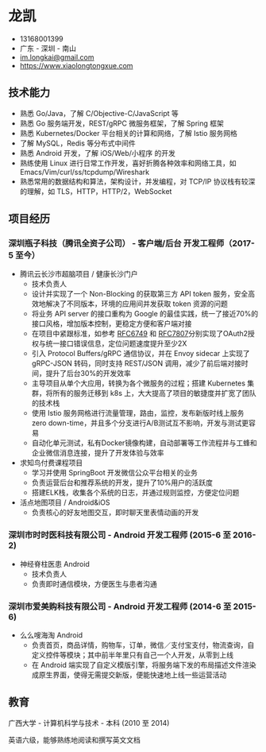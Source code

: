 
# 龙凯

-   13168001399
-   广东 - 深圳 - 南山
-   im.longkai@gmail.com
-   <https://www.xiaolongtongxue.com>

## 技术能力

-   熟悉 Go/Java，了解 C/Objective-C/JavaScript 等
-   熟悉 Go 服务端开发，REST/gRPC 微服务框架，了解 Spring 框架
-   熟悉 Kubernetes/Docker 平台相关的计算和网络，了解 Istio 服务网格
-   了解 MySQL，Redis 等分布式中间件
-   熟悉 Android 开发，了解 iOS/Web/小程序 的开发
-   熟练使用 Linux 进行日常工作开发，喜好折腾各种效率和网络工具，如 Emacs/Vim/curl/ss/tcpdump/Wireshark
-   熟悉常用的数据结构和算法，架构设计，并发编程，对 TCP/IP 协议栈有较深的理解，如 TLS，HTTP，HTTP/2，WebSocket

## 项目经历

### 深圳瓶子科技（腾讯全资子公司） - 客户端/后台 开发工程师（2017-5 至今）

-   腾讯云长沙市超脑项目 / 健康长沙门户
    -   技术负责人
    -   设计并实现了一个 Non-Blocking 的获取第三方 API token 服务，安全高效地解决了不同版本，环境的应用间并发获取 token 资源的问题
    -   将业务 API server 的接口重构为 Google 的最佳实践，统一了接近70%的接口风格，增加版本控制，更稳定方便和客户端对接
    -   在项目中紧跟标准，如参考 [RFC6749](https://tools.ietf.org/html/rfc6749) 和 [RFC7807](https://tools.ietf.org/html/rfc7807)分别实现了OAuth2授权与统一接口错误信息，定位问题速度提升至少2X
    -   引入 Protocol Buffers/gRPC 通信协议，并在 Envoy sidecar 上实现了 gRPC-JSON 转码，同时支持 REST/JSON 调用，减少了前后端对接时间，提升了后台30%的开发效率
    -   主导项目从单个大应用，转换为各个微服务的过程；搭建 Kubernetes 集群，将所有的服务迁移到 k8s 上，大大提高了项目的敏捷度并扩宽了团队的技术栈
    -   使用 Istio 服务网格进行流量管理，路由，监控，发布新版时线上服务 zero down-time，并且多个分支进行A/B测试互不影响，开发与测试更容易
    -   自动化单元测试，私有Docker镜像构建，自动部署等工作流程并与工蜂和企业微信消息连接，提升了开发体验与效率
-   求知鸟付费课程项目
    -   学习并使用 SpringBoot 开发微信公众平台相关的业务
    -   负责运营后台和推荐系统的开发，提升了10%用户的活跃度
    -   搭建ELK栈，收集各个系统的日志，并通过规则监控，方便定位问题
-   活点地图项目 / Android&iOS
    -   负责核心的好友地图交互，即时聊天里表情动画的开发

### 深圳市时时医科技有限公司 - Android 开发工程师 (2015-6 至 2016-2)

-   神经脊柱医患 Android
    -   技术负责人
    -   负责即时通信模块，方便医生与患者沟通

### 深圳市爱美购科技有限公司 - Android 开发工程师 (2014-6 至 2015-6)

-   么么嗖海淘 Android
    -   负责首页，商品详情，购物车，订单，微信／支付宝支付，物流查询，自定义控件等模块；其中前半年里只有自己一个人开发，从零到上线
    -   在 Android 端实现了自定义模版引擎，将服务端下发的布局描述文件渲染成原生界面，使得无需提交新版，便能快速地上线一些运营活动

## 教育

广西大学 - 计算机科学与技术 - 本科 (2010 至 2014)

英语六级，能够熟练地阅读和撰写英文文档
